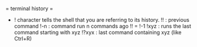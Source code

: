 = terminal history =
* ! character tells the shell that you are referring to its history.
!! : previous command
!-n : command run n commands ago
!! = !-1
!xyz : runs the last command starting with xyz
!?xyx : last command containing xyz (like Ctrl+R)
